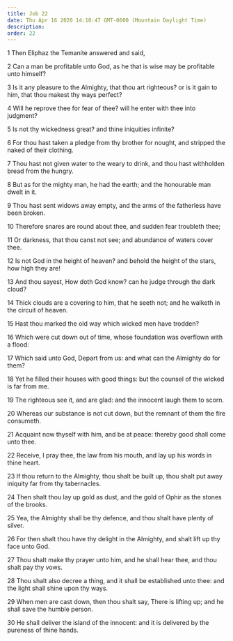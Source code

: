 ```yaml
---
title: Job 22
date: Thu Apr 16 2020 14:10:47 GMT-0600 (Mountain Daylight Time)
description: 
order: 22
---
```


<p>1 Then Eliphaz the Temanite answered and said,</p>
<p>
  2 Can a man be profitable unto God, as he that is wise may be profitable unto
  himself?
</p>
<p>
  3 Is it any pleasure to the Almighty, that thou art righteous? or is it gain
  to him, that thou makest thy ways perfect?
</p>
<p>
  4 Will he reprove thee for fear of thee? will he enter with thee into
  judgment?
</p>
<p>5 Is not thy wickedness great? and thine iniquities infinite?</p>
<p>
  6 For thou hast taken a pledge from thy brother for nought, and stripped the
  naked of their clothing.
</p>
<p>
  7 Thou hast not given water to the weary to drink, and thou hast withholden
  bread from the hungry.
</p>
<p>
  8 But as for the mighty man, he had the earth; and the honourable man dwelt in
  it.
</p>
<p>
  9 Thou hast sent widows away empty, and the arms of the fatherless have been
  broken.
</p>
<p>10 Therefore snares are round about thee, and sudden fear troubleth thee;</p>
<p>
  11 Or darkness, that thou canst not see; and abundance of waters cover thee.
</p>
<span></span>
<p>
  12 Is not God in the height of heaven? and behold the height of the stars, how
  high they are!
</p>
<p>
  13 And thou sayest, How doth God know? can he judge through the dark cloud?
</p>
<p>
  14 Thick clouds are a covering to him, that he seeth not; and he walketh in
  the circuit of heaven.
</p>
<p>15 Hast thou marked the old way which wicked men have trodden?</p>
<p>
  16 Which were cut down out of time, whose foundation was overflown with a
  flood:
</p>
<p>
  17 Which said unto God, Depart from us: and what can the Almighty do for them?
</p>
<p>
  18 Yet he filled their houses with good things: but the counsel of the wicked
  is far from me.
</p>
<p>
  19 The righteous see it, and are glad: and the innocent laugh them to scorn.
</p>
<p>
  20 Whereas our substance is not cut down, but the remnant of them the fire
  consumeth.
</p>
<p>
  21 Acquaint now thyself with him, and be at peace: thereby good shall come
  unto thee.
</p>
<p>
  22 Receive, I pray thee, the law from his mouth, and lay up his words in thine
  heart.
</p>
<p>
  23 If thou return to the Almighty, thou shalt be built up, thou shalt put away
  iniquity far from thy tabernacles.
</p>
<p>
  24 Then shalt thou lay up gold as dust, and the gold of Ophir as the stones of
  the brooks.
</p>
<p>
  25 Yea, the Almighty shall be thy defence, and thou shalt have plenty of
  silver.
</p>
<p>
  26 For then shalt thou have thy delight in the Almighty, and shalt lift up thy
  face unto God.
</p>
<p>
  27 Thou shalt make thy prayer unto him, and he shall hear thee, and thou shalt
  pay thy vows.
</p>
<p>
  28 Thou shalt also decree a thing, and it shall be established unto thee: and
  the light shall shine upon thy ways.
</p>
<p>
  29 When men are cast down, then thou shalt say, There is lifting up; and he
  shall save the humble person.
</p>
<p>
  30 He shall deliver the island of the innocent: and it is delivered by the
  pureness of thine hands.
</p>
